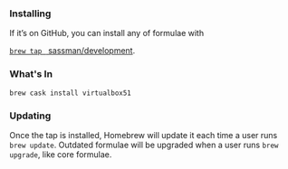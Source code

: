 ### Installing
If it’s on GitHub, you can install any of formulae with

[`brew tap ` sassman/development](Taps.md).

### What's In

`brew cask install virtualbox51`

### Updating
Once the tap is installed, Homebrew will update it each time a user runs
`brew update`. Outdated formulae will be upgraded when a user runs
`brew upgrade`, like core formulae.

